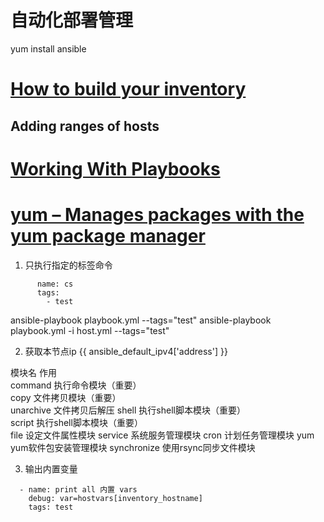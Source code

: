 # 自动化部署管理

yum install ansible





















# [How to build your inventory](https://docs.ansible.com/ansible/latest/user_guide/intro_inventory.html#intro-inventory)

## Adding ranges of hosts

# [Working With Playbooks](https://docs.ansible.com/ansible/latest/user_guide/playbooks.html)

# [yum – Manages packages with the yum package manager](https://docs.ansible.com/ansible/latest/modules/yum_module.html)

1. 只执行指定的标签命令
```
      name: cs
      tags: 
        - test
```
ansible-playbook playbook.yml --tags="test"
ansible-playbook playbook.yml -i host.yml --tags="test"


2. 获取本节点ip
{{ ansible_default_ipv4['address'] }}



模块名	作用  
command	执行命令模块（重要）  
copy	文件拷贝模块（重要）  
unarchive 文件拷贝后解压
shell	执行shell脚本模块（重要）  
script	执行shell脚本模块（重要）  
file	设定文件属性模块
service	系统服务管理模块
cron	计划任务管理模块
yum	yum软件包安装管理模块
synchronize	使用rsync同步文件模块


3. 输出内置变量

```
  - name: print all 内置 vars
    debug: var=hostvars[inventory_hostname]
    tags: test
```